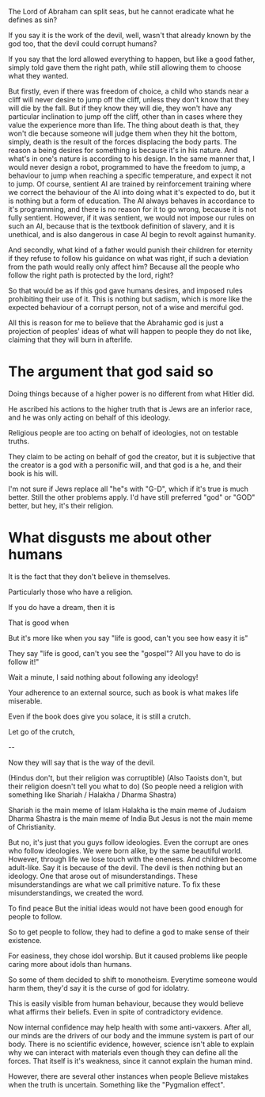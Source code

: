 The Lord of Abraham can split seas, but he cannot eradicate what he defines as sin?

If you say it is the work of the devil, well, wasn't that already known by the god too, that the devil could corrupt humans?

If you say that the lord allowed everything to happen, but like a good father, simply told gave them the right path, while still allowing them to choose what they wanted.

But firstly, even if there was freedom of choice, a child who stands near a cliff will never desire to jump off the cliff, unless they don't know that they will die by the fall. But if they know they will die, they won't have any particular inclination to jump off the cliff, other than in cases where they value the experience more than life. The thing about death is that, they won't die because someone will judge them when they hit the bottom, simply, death is the result of the forces displacing the body parts. The reason a being desires for something is because it's in his nature. And what's in one's nature is according to his design. In the same manner that, I would never design a robot, programmed to have the freedom to jump, a behaviour to jump when reaching a specific temperature, and expect it not to jump. Of course, sentient AI are trained by reinforcement training where we correct the behaviour of the AI into doing what it's expected to do, but it is nothing but a form of education. The AI always behaves in accordance to it's programming, and there is no reason for it to go wrong, because it is not fully sentient. However, if it was sentient, we would not impose our rules on such an AI, because that is the textbook definition of slavery, and it is unethical, and is also dangerous in case AI begin to revolt against humanity.

And secondly, what kind of a father would punish their children for eternity if they refuse to follow his guidance on what was right, if such a deviation from the path would really only affect him? Because all the people who follow the right path is protected by the lord, right?

So that would be as if this god gave humans desires, and imposed rules prohibiting their use of it. This is nothing but sadism, which is more like the expected behaviour of a corrupt person, not of a wise and merciful god.

All this is reason for me to believe that the Abrahamic god is just a projection of peoples' ideas of what will happen to people they do not like, claiming that they will burn in afterlife.
# The argument that god said so
Doing things because of a higher power is no different from what Hitler did.

He ascribed his actions to the higher truth that is Jews are an inferior race, and he was only acting on behalf of this ideology.

Religious people are too acting on behalf of ideologies, not on testable truths.

They claim to be acting on behalf of god the creator, but it is subjective that the creator is a god with a personific will, and that god is a he, and their book is his will.

I'm not sure if Jews replace all "he"s with "G-D", which if it's true is much better. Still the other problems apply. I'd have still preferred "god" or "GOD" better, but hey, it's their religion.
# What disgusts me about other humans
It is the fact that they don't believe in themselves.

Particularly those who have a religion.

If you do have a dream, then it is 

That is good when 

But it's more like when you say "life is good, can't you see how easy it is"

They say "life is good, can't you see the "gospel"? All you have to do is follow it!"

Wait a minute, I said nothing about following any ideology!

Your adherence to an external source, such as book is what makes life miserable.

Even if the book does give you solace, it is still a crutch.

Let go of the crutch, 

--

Now they will say that is the way of the devil.

(Hindus don't, but their religion was corruptible)
(Also Taoists don't, but their religion doesn't tell you what to do)
(So people need a religion with something like Shariah / Halakha / Dharma Shastra)

Shariah is the main meme of Islam
Halakha is the main meme of Judaism
Dharma Shastra is the main meme of India
But Jesus is not the main meme of Christianity.

But no, it's just that you guys follow ideologies.
Even the corrupt are ones who follow ideologies.
We were born alike, by the same beautiful world.
However, through life we lose touch with the oneness.
And children become adult-like.
Say it is because of the devil.
The devil is then nothing but an ideology.
One that arose out of misunderstandings.
These misunderstandings are what we call primitive nature.
To fix these misunderstandings, we created the word.

To find peace
But the initial ideas would not have been good enough
for people to follow.

So to get people to follow, they had to define a god
to make sense of their existence.

For easiness, they chose idol worship.
But it caused problems like people caring more about
idols than humans.

So some of them decided to shift to monotheism.
Everytime someone would harm them, they'd say it is
the curse of god for idolatry.

This is easily visible from human behaviour, because
they would believe what affirms their beliefs.
Even in spite of contradictory evidence.

Now internal confidence may help health with some anti-vaxxers.
After all, our minds are the drivers of our body and
the immune system is part of our body.
There is no scientific evidence, however, science isn't able
to explain why we can interact with materials even though
they can define all the forces.
That itself is it's weakness, since it cannot explain the human mind.

However, there are several other instances when people
Believe mistakes when the truth is uncertain.
Something like the "Pygmalion effect".

